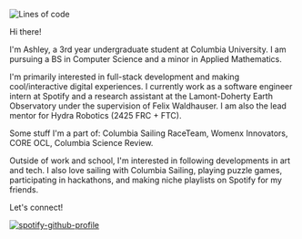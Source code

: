 
![Lines of code](https://img.shields.io/tokei/lines/github/ashleyGarcia0405/)

Hi there! 

I'm Ashley, a 3rd year undergraduate student at Columbia University. I am pursuing a BS in Computer Science and a minor in Applied Mathematics.

I'm primarily interested in full-stack development and making cool/interactive digital experiences. I currently work as a software engineer intern at Spotify and a research assistant at the Lamont-Doherty Earth Observatory under the supervision of Felix Waldhauser. I am also the lead mentor for Hydra Robotics (2425 FRC + FTC).

Some stuff I'm a part of: Columbia Sailing RaceTeam, Womenx Innovators, CORE OCL, Columbia Science Review.

Outside of work and school, I'm interested in following developments in art and tech. I also love sailing with Columbia Sailing, playing puzzle games, participating in hackathons, and making niche playlists on Spotify for my friends.

Let's connect!

[![spotify-github-profile](https://spotify-github-profile.kittinanx.com/api/view?uid=i43np7vsuh0i2b9te3pcue21d&cover_image=true&theme=novatorem&show_offline=false&background_color=121212&interchange=true&bar_color=53b14f&bar_color_cover=false)](https://spotify-github-profile.kittinanx.com/api/view?uid=i43np7vsuh0i2b9te3pcue21d&redirect=true)

